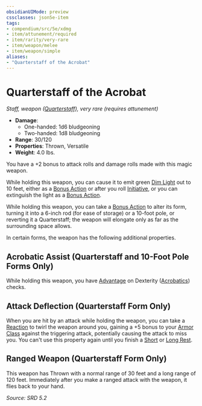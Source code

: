 ```yaml
---
obsidianUIMode: preview
cssclasses: json5e-item
tags:
- compendium/src/5e/xdmg
- item/attunement/required
- item/rarity/very-rare
- item/weapon/melee
- item/weapon/simple
aliases: 
- "Quarterstaff of the Acrobat"
---
```

# Quarterstaff of the Acrobat
*Staff, weapon ([Quarterstaff](compendium/items/quarterstaff-xphb.md)), very rare (requires attunement)*  

- **Damage**:
  - One-handed: 1d6 bludgeoning
  - Two-handed: 1d8 bludgeoning
- **Range**: 30/120
- **Properties**: Thrown, Versatile
- **Weight**: 4.0 lbs.

You have a +2 bonus to attack rolls and damage rolls made with this magic weapon.

While holding this weapon, you can cause it to emit green [Dim Light](rules/variant-rules/dim-light-xphb.md) out to 10 feet, either as a [Bonus Action](rules/variant-rules/bonus-action-xphb.md) or after you roll [Initiative](rules/variant-rules/initiative-xphb.md), or you can extinguish the light as a [Bonus Action](rules/variant-rules/bonus-action-xphb.md).

While holding this weapon, you can take a [Bonus Action](rules/variant-rules/bonus-action-xphb.md) to alter its form, turning it into a 6-inch rod (for ease of storage) or a 10-foot pole, or reverting it a Quarterstaff; the weapon will elongate only as far as the surrounding space allows.

In certain forms, the weapon has the following additional properties.

## Acrobatic Assist (Quarterstaff and 10-Foot Pole Forms Only)

While holding this weapon, you have [Advantage](rules/variant-rules/advantage-xphb.md) on Dexterity ([Acrobatics](rules/skills.md#Acrobatics)) checks.

## Attack Deflection (Quarterstaff Form Only)

When you are hit by an attack while holding the weapon, you can take a [Reaction](rules/variant-rules/reaction-xphb.md) to twirl the weapon around you, gaining a +5 bonus to your [Armor Class](rules/variant-rules/armor-class-xphb.md) against the triggering attack, potentially causing the attack to miss you. You can't use this property again until you finish a [Short](rules/variant-rules/short-rest-xphb.md) or [Long Rest](rules/variant-rules/long-rest-xphb.md).

## Ranged Weapon (Quarterstaff Form Only)

This weapon has Thrown with a normal range of 30 feet and a long range of 120 feet. Immediately after you make a ranged attack with the weapon, it flies back to your hand.

*Source: SRD 5.2*